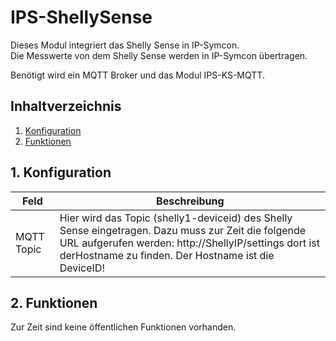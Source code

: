 # IPS-ShellySense
   Dieses Modul integriert das Shelly Sense in IP-Symcon.\
   Die Messwerte von dem Shelly Sense werden in IP-Symcon übertragen.
   
   Benötigt wird ein MQTT Broker und das Modul IPS-KS-MQTT.
   
   ## Inhaltverzeichnis
   1. [Konfiguration](#1-konfiguration)
   2. [Funktionen](#2-funktionen)
   
   ## 1. Konfiguration
   
   Feld | Beschreibung
   ------------ | -------------
   MQTT Topic | Hier wird das Topic (shelly1-deviceid) des Shelly Sense eingetragen. Dazu muss zur Zeit die folgende URL aufgerufen werden: http://ShellyIP/settings dort ist derHostname zu finden. Der Hostname ist die DeviceID!
   
   ## 2. Funktionen
   
   Zur Zeit sind keine öffentlichen Funktionen vorhanden.